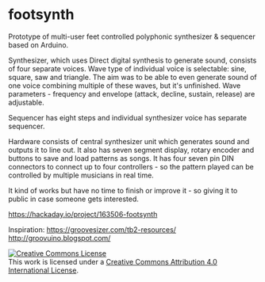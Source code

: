 # footsynth
Prototype of multi-user feet controlled polyphonic synthesizer & sequencer based on Arduino.

Synthesizer, which uses Direct digital synthesis to generate sound, consists of four separate voices. Wave type of individual voice is selectable: sine, square, saw and triangle. The aim was to be able to even generate sound of one voice combining multiple of these waves, but it's unfinished. Wave parameters - frequency and envelope (attack, decline, sustain, release) are adjustable.

Sequencer has eight steps and individual synthesizer voice has separate sequencer. 

Hardware consists of central synthesizer unit which generates sound and outputs it to line out. It also has seven segment display, rotary encoder and buttons to save and load patterns as songs. It has four seven pin DIN connectors to connect up to four controllers - so the pattern played can be controlled by multiple musicians in real time.

It kind of works but have no time to finish or improve it - so giving it to public in case someone gets interested.

https://hackaday.io/project/163506-footsynth

Inspiration: 
https://groovesizer.com/tb2-resources/
http://groovuino.blogspot.com/

<a rel="license" href="http://creativecommons.org/licenses/by/4.0/"><img alt="Creative Commons License" style="border-width:0" src="https://i.creativecommons.org/l/by/4.0/80x15.png" /></a><br />This work is licensed under a <a rel="license" href="http://creativecommons.org/licenses/by/4.0/">Creative Commons Attribution 4.0 International License</a>.

